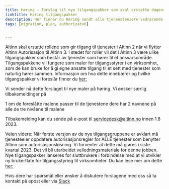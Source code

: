 ```yaml
---
title: Høring – forslag til nye tilgangspakker som skal erstatte dagens Altinn2 roller
linktitle: Høring tilgangspakker
description: Her finner du Høring sendt alle tjeneesteeiere vedrørende forslag til nye tilgangspakker som skal erstatte dagens Altinn2 roller
tags: [migration, plan, authorizaton]


---
```


Altinn skal erstatte rollene som gir tilgang til tjenester i Altinn 2 når vi flytter Altinn Autorisasjon til Altinn 3. I stedet for roller vil det i Altinn 3 være ulike tilgangspakker som består av tjenester som hører til et ansvarsområde. Tilgangspakkene vil fungere som maler for tilgangsstyrer i en virksomhet, som de kan bruke for å gi egne ansatte tilgang til et sett med tjenester som naturlig hører sammen. Informasjon om hva dette innebærer og hvilke tilgangspakker vi foreslår finner du [her:]( https://docs.altinn.studio/authorization/modules/accessgroups/type-accessgroups/)
 
Vi sender nå dette forslaget til nye maler på høring. Vi ønsker særlig tilbakemeldinger på
 
1 om de foreslåtte malene passer til de tjenestene dere har
2 navnene på alle de tre nivåene til malene
 
Tilbakemelding kan du sende på e-post til servicedesk@altinn.no innen 1.8 2023.
 
Veien videre: 
Når første versjon av de nye tilgangsgruppene er avklart må tjenesteeier oppdatere autorisasjonsregler for ALLE tjenester som benytter Altinn som autorisasjonsløsning. Vi forventer at dette må gjøres i siste kvartal 2023. Det vil bli utarbeidet veiledningsmateriale for denne jobben. 
Nye tilgangspakker lanseres for sluttbrukere i forbindelse med at vi utvikler ny brukerflate for tilgangsstyring til virksomheter. Du kan lese mer om dette [her:](https://docs.altinn.studio/technology/solutions/altinn-platform/authorization/migration/#nye-tilgangspakker-og-ny-brukerflate-for-tilgangsstyring-for-virksomheter)
 
Hvis dere har spørsmål eller ønsker å diskutere forslagene med oss så ta kontakt på epost eller via [Slack](https://join.slack.com/share/enQtNTMwOTE5NzUxMDkzMS0zM2Q0ZGVjNTM4YTBlNjcyMDBlMmE3ODY1Y2YzMGM5M2JjZDY5MGNhY2QzY2ZkMjNiNDU1Y2M1OTRhNjVhZTY5)
 
